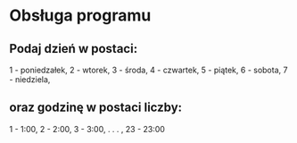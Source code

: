# Obsługa programu

## Podaj dzień w postaci:
1 - poniedzałek,
2 - wtorek,
3 - środa,
4 - czwartek,
5 - piątek,
6 - sobota,
7 - niedziela,
<br>
## oraz godzinę w postaci liczby:
1 - 1:00, 
2 - 2:00, 
3 - 3:00, 
. . . , 
23 - 23:00
